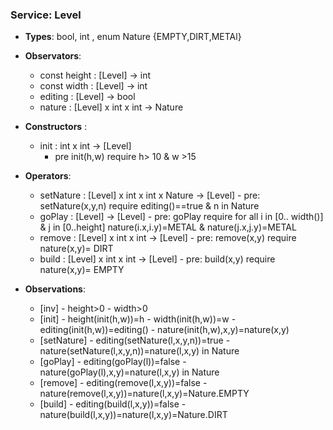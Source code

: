 ### **Service**:  Level
- **Types**: bool, int , enum Nature {EMPTY,DIRT,METAl} 

- **Observators**:
  - const height : [Level] -> int
  - const width : [Level] -> int
  - editing : [Level] -> bool
  - nature : [Level] x int x int -> Nature

- **Constructors** :
  - init : int x int -> [Level] 
    - pre init(h,w) require h> 10 & w >15

- **Operators**: 
  - setNature : [Level] x int x int x Nature -> [Level]
        - pre: setNature(x,y,n) require editing()==true & n in Nature	
  - goPlay : [Level] -> [Level]
        - pre: goPlay require   for all i in [0.. width()] & j in [0..height] nature(i.x,i.y)=METAL & nature(j.x,j.y)=METAL
  - remove : [Level] x int x int -> [Level]
        - pre: remove(x,y) require nature(x,y)= DIRT
  - build : [Level] x int x int -> [Level]
        - pre: build(x,y) require nature(x,y)= EMPTY

- **Observations**:
  - [inv]
        - height>0
        - width>0
  - [init]
        - height(init(h,w))=h
        - width(init(h,w))=w
        - editing(init(h,w))=editing()
        - nature(init(h,w),x,y)=nature(x,y)
  - [setNature]
        - editing(setNature(l,x,y,n))=true
        - nature(setNature(l,x,y,n))=nature(l,x,y) in Nature
  - [goPlay]
        - editing(goPlay(l))=false
        - nature(goPlay(l),x,y)=nature(l,x,y) in Nature
  - [remove]
        - editing(remove(l,x,y))=false
        - nature(remove(l,x,y))=nature(l,x,y)=Nature.EMPTY
  - [build]
        - editing(build(l,x,y))=false
        - nature(build(l,x,y))=nature(l,x,y)=Nature.DIRT






